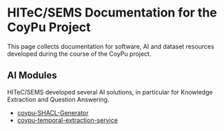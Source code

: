 # HITeC/SEMS Documentation for the CoyPu Project

This page collects documentation for software, AI and dataset resources developed during the course of the CoyPu project.

## AI Modules

HITeC/SEMS developed several AI solutions, in particular for Knowledge Extraction and Question Answering.

- [coypu-SHACL-Generator](docs/coypu-SHACL-Generator.md)
- [coypu-temporal-extraction-service](docs/coypu-temporal-extraction-service)
